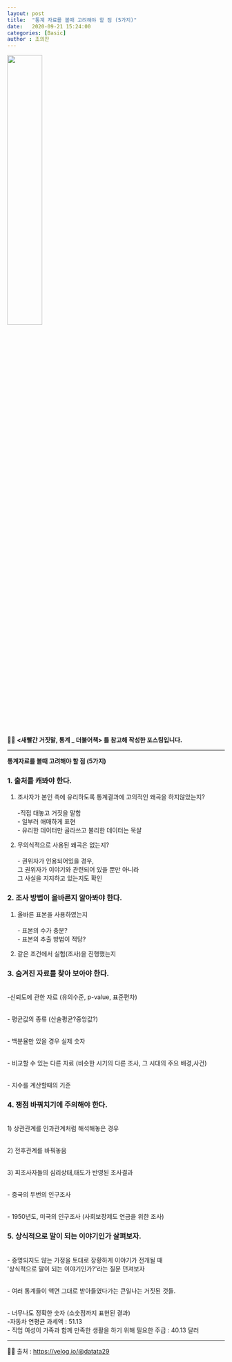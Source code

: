 ```yaml
---
layout: post
title:  "통계 자료를 볼때 고려해야 할 점 (5가지)"
date:   2020-09-21 15:24:00
categories: [Basic]
author : 조의찬
---
```





<img src="{{ site.baseurl }}/images/b6/b6.jpeg" width="40%" height="40%">


✋🏾 **<새빨간 거짓말, 통계 _ 더불어책> 를 참고해 작성한 포스팅입니다.** <br>


---



<strong>통계자료를 볼때 고려해야 할 점 (5가지)</strong>


### 1. 출처를 캐봐야 한다.

   1) 조사자가 본인 측에 유리하도록 통계결과에 고의적인 왜곡을 하지않았는지?<br>
   <br>-직접 대놓고 거짓을 말함
   <br>- 일부러 애매하게 표현
   <br>- 유리한 데이터만 골라쓰고 불리한 데이터는 묵살

2) 무의식적으로 사용된 왜곡은 없는지?<br>
   <br>- 권위자가 인용되어있을 경우,<br> 그 권위자가 이야기와 관련되어 있을 뿐만 아니라<br> 그 사실을 지지하고 있는지도 확인

### 2. 조사 방법이 올바른지 알아봐야 한다.

   1) 올바른 표본을 사용하였는지 <br>
   <br>- 표본의 수가 충분?
   <br>- 표본의 추출 방법이 적당?

2) 같은 조건에서 실험(조사)을 진행했는지
      
### 3. 숨겨진 자료를 찾아 보아야 한다.
   <br>-신뢰도에 관한 자료 (유의수준, p-value, 표준편차)

   <br>- 평균값의 종류 (산술평균?중앙값?)

   <br>- 백분율만 있을 경우 실제 숫자

   <br>- 비교할 수 있는 다른 자료 (비슷한 시기의 다른 조사, 그 시대의 주요 배경,사건)

   <br>- 지수를 계산할때의 기준
   
### 4. 쟁점 바꿔치기에 주의해야 한다.
   <br>1) 상관관계를 인과관계처럼 해석해놓은 경우

   <br>2) 전후관계를 바꿔놓음

   <br>3) 피조사자들의 심리상태,태도가 반영된 조사결과

   <br>- 중국의 두번의 인구조사

   <br>- 1950년도, 미국의 인구조사 (사회보장제도 연금을 위한 조사)

### 5. 상식적으로 말이 되는 이야기인가 살펴보자.
   <br>- 증명되지도 않는 가정을 토대로 장황하게 이야기가 전개될 때<br>'상식적으로 말이 되는 이야기인가?'라는 질문 던져보자

   <Br>- 여러 통계들이 액면 그대로 받아들였다가는 큰일나는 거짓된 것들.

   <br>- 너무나도 정확한 숫자 (소숫점까지 표현된 결과)
 <br> -자동차 연평균 과세액 : 51.13
 <br>- 직업 여성이 가족과 함께 만족한 생활을 하기 위해 필요한 주급 : 40.13 달러


---

✋🏾 출처 :  <a href="https://velog.io/@datata29">https://velog.io/@datata29</a>